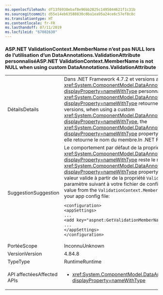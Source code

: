 ```yaml
---
ms.openlocfilehash: df13f6938ebaf8e96bb2825c1495044621f1c31b
ms.sourcegitcommit: d55e14eb63588830c0ba1ea95a24ce6c57ef8c8c
ms.translationtype: HT
ms.contentlocale: fr-FR
ms.lasthandoff: 07/11/2019
ms.locfileid: "67802630"
---
```

### <a name="aspnet-validationcontextmembername-is-not-null-when-using-custom-dataannotationsvalidationattribute"></a><span data-ttu-id="1bc6a-101">ASP.NET ValidationContext.MemberName n’est pas NULL lors de l’utilisation d’un DataAnnotations.ValidationAttribute personnalisé</span><span class="sxs-lookup"><span data-stu-id="1bc6a-101">ASP.NET ValidationContext.MemberName is not NULL when using custom DataAnnotations.ValidationAttribute</span></span>

|   |   |
|---|---|
|<span data-ttu-id="1bc6a-102">Détails</span><span class="sxs-lookup"><span data-stu-id="1bc6a-102">Details</span></span>|<span data-ttu-id="1bc6a-103">Dans .NET Framework 4.7.2 et versions antérieures, quand vous utilisez un <xref:System.ComponentModel.DataAnnotations.ValidationAttribute?displayProperty=nameWithType> personnalisé, la propriété <xref:System.ComponentModel.DataAnnotations.ValidationContext.MemberName?displayProperty=nameWithType> retourne <code>null</code>.</span><span class="sxs-lookup"><span data-stu-id="1bc6a-103">In .NET Framework 4.7.2 and earlier versions, when using a custom <xref:System.ComponentModel.DataAnnotations.ValidationAttribute?displayProperty=nameWithType>, the <xref:System.ComponentModel.DataAnnotations.ValidationContext.MemberName?displayProperty=nameWithType> property returns <code>null</code>.</span></span>  <span data-ttu-id="1bc6a-104">Dans .NET Framework 4.8, elle retourne le nom du membre.</span><span class="sxs-lookup"><span data-stu-id="1bc6a-104">In .NET Framework 4.8, it returns the member name.</span></span>|
|<span data-ttu-id="1bc6a-105">Suggestion</span><span class="sxs-lookup"><span data-stu-id="1bc6a-105">Suggestion</span></span>|<span data-ttu-id="1bc6a-106">Le comportement par défaut de la propriété <xref:System.ComponentModel.DataAnnotations.ValidationContext.MemberName?displayProperty=nameWithType> reste le même.</span><span class="sxs-lookup"><span data-stu-id="1bc6a-106">The default behavior of the <xref:System.ComponentModel.DataAnnotations.ValidationContext.MemberName?displayProperty=nameWithType> property remains the same.</span></span>  <span data-ttu-id="1bc6a-107">Pour récupérer une valeur valide à partir de la propriété <code>ValidationContext.MemberName</code>, ajoutez le paramètre suivant à votre fichier de configuration d’application :</span><span class="sxs-lookup"><span data-stu-id="1bc6a-107">To retrieve a valid value from the <code>ValidationContext.MemberName</code> property, add the following setting to your app config file:</span></span><pre><code class="lang-xml">&lt;configuration&gt;&#13;&#10;&lt;appSettings&gt;&#13;&#10;...&#13;&#10;&lt;add key=&quot;aspnet:GetValidationMemberName&quot;  value=&quot;true&quot;/&gt;&#13;&#10;...&#13;&#10;&lt;/appSettings&gt;&#13;&#10;&lt;/configuration&gt;&#13;&#10;</code></pre>|
|<span data-ttu-id="1bc6a-108">Portée</span><span class="sxs-lookup"><span data-stu-id="1bc6a-108">Scope</span></span>|<span data-ttu-id="1bc6a-109">Inconnu</span><span class="sxs-lookup"><span data-stu-id="1bc6a-109">Unknown</span></span>|
|<span data-ttu-id="1bc6a-110">Version</span><span class="sxs-lookup"><span data-stu-id="1bc6a-110">Version</span></span>|<span data-ttu-id="1bc6a-111">4.8</span><span class="sxs-lookup"><span data-stu-id="1bc6a-111">4.8</span></span>|
|<span data-ttu-id="1bc6a-112">Type</span><span class="sxs-lookup"><span data-stu-id="1bc6a-112">Type</span></span>|<span data-ttu-id="1bc6a-113">Runtime</span><span class="sxs-lookup"><span data-stu-id="1bc6a-113">Runtime</span></span>|
|<span data-ttu-id="1bc6a-114">API affectées</span><span class="sxs-lookup"><span data-stu-id="1bc6a-114">Affected APIs</span></span>|<ul><li><xref:System.ComponentModel.DataAnnotations.ValidationContext.MemberName?displayProperty=nameWithType></li></ul>|

